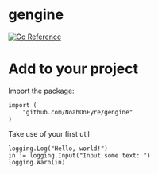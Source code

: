 # gengine

[![Go Reference](https://pkg.go.dev/badge/github.com/NoahOnFyre/gengine.svg)](https://pkg.go.dev/github.com/NoahOnFyre/gengine)

# Add to your project

Import the package:

```golang
import (
    "github.com/NoahOnFyre/gengine"
)
```

Take use of your first util

```golang
logging.Log("Hello, world!")
in := logging.Input("Input some text: ")
logging.Warn(in)
```
